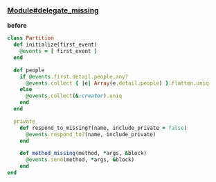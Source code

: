 ### [Module\#delegate\_missing](https://github.com/rails/rails/pull/23930)

**before**

```ruby
class Partition
  def initialize(first_event)
    @events = [ first_event ]
  end

  def people
    if @events.first.detail.people.any?
      @events.collect { |e| Array(e.detail.people) }.flatten.uniq
    else
      @events.collect(&:creator).uniq
    end
  end

  private
    def respond_to_missing?(name, include_private = false)
      @events.respond_to?(name, include_private)
    end

    def method_missing(method, *args, &block)
      @events.send(method, *args, &block)
    end
end
```
